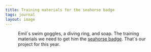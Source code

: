 ```yaml
---
title: Training materials for the seahorse badge
tags: journal
layout: image
---
```

<figure>
<img src="/img/journal/IMG_1581.jpg" alt="">
<figcaption>Emil´s swim goggles, a diving ring, and soap. The training materials we need to get him the <a href="https://www.dsv.de/fitness-gesundheit/schwimmabzeichen/seepferdchen/">seahorse badge</a>. That´s our project for this year.</figcaption>
</figure>